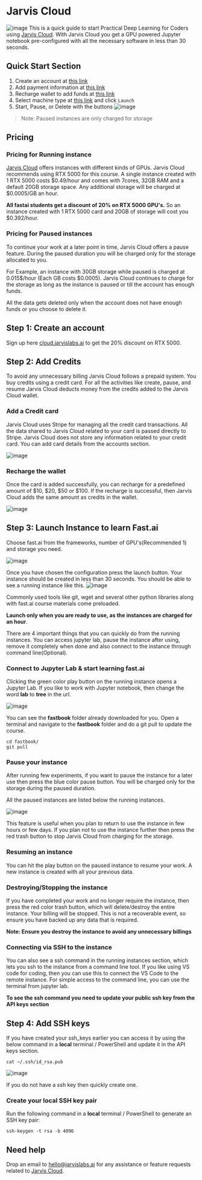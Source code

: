 # Jarvis Cloud

![image](images/jarviscloud/jarvisandfastai.png)
This is a quick guide to start Practical Deep Learning for Coders using [Jarvis Cloud](https://cloud.jarvislabs.ai/?token=fastaiv4). With Jarvis Cloud you get a GPU powered Jupyter notebook pre-configured with all the necessary software in less than 30 seconds.

## Quick Start Section

1. Create an account at [this link](https://cloud.jarvislabs.ai/register)
1. Add payment information at [this link](https://cloud.jarvislabs.ai/account)
1. Recharge wallet to add funds at [this link](https://cloud.jarvislabs.ai/account)
1. Select machine type at [this link](https://cloud.jarvislabs.ai/) and click `Launch`
1. Start, Pause, or Delete with the buttons ![image](images/jarviscloud/actionbutton.png)

> Note: Paused instances are only charged for storage

## Pricing

### Pricing for Running instance

[Jarvis Cloud](https://cloud.jarvislabs.ai/?token=fastaiv4) offers instances with different kinds of GPUs. Jarvis Cloud recommends using RTX 5000 for this course. A single instance created with 1 RTX 5000 costs $0.49/hour and comes with 7cores, 32GB RAM and a default 20GB storage space. Any additional storage will be charged at $0.0005/GB an hour.  

**All fastai students get a discount of 20% on RTX 5000 GPU's.**  So an instance created with 1 RTX 5000 card and 20GB of storage will cost you $0.392/hour.

### Pricing for Paused instances
To continue your work at a later point in time, Jarvis Cloud offers a pause feature. During the paused duration you will be charged only for the storage allocated to you. 

For Example, an instance with 30GB storage while paused is charged at 0.015$/hour (Each GB costs $0.0005). Jarvis Cloud continues to charge for the storage as long as the instance is paused or till the account has enough funds. 

All the data gets deleted only when the account does not have enough funds or you choose to delete it.  

## Step 1: Create an account
Sign up here [cloud.jarvislabs.ai](https://cloud.jarvislabs.ai/?token=fastaiv4) to get the 20% discount on RTX 5000. 

## Step 2: Add Credits
To avoid any unnecessary billing Jarvis Cloud follows a prepaid system. You buy credits using a credit card. For all the activities like create, pause, and resume Jarvis Cloud deducts money from the credits added to the Jarvis Cloud wallet. 

### Add a Credit card 
Jarvis Cloud uses Stripe for managing all the credit card transactions. All the data shared to Jarvis Cloud related to your card is passed directly to Stripe. Jarvis Cloud does not store any information related to your credit card. You can add card details from the accounts section.

![image](images/jarviscloud/creditcard.png)

### Recharge the wallet
Once the card is added successfully, you can recharge for a predefined amount of $10, $20, $50 or $100. If the recharge is successful, then Jarvis Cloud adds the same amount as credits in the wallet.

![image](images/jarviscloud/recharge.png)

## Step 3: Launch Instance to learn Fast.ai

Choose fast.ai from the frameworks, number of GPU's(Recommended 1) and storage you need. 

![image](images/jarviscloud/launchinstance.png)

Once you have chosen the configuration press the launch button. Your instance should be created in less than 30 seconds. You should be able to see a running instance like this. 
![image](images/jarviscloud/runninginstance.png)

Commonly used tools like git, wget and several other python libraries along with fast.ai course materials come preloaded.

**Launch only when you are ready to use, as the instances are charged for an hour**. 

There are 4 important things that you can quickly do from the running instances. You can access jupyter lab, pause the instance after using, remove it completely when done and also connect to the instance through command line(Optional). 

### Connect to Jupyter Lab & start learning fast.ai
Clicking the green color play button on the running instance opens a Jupyter Lab. If you like to work with Jupyter notebook, then change the word **lab** to **tree** in the url. 

![image](images/jarviscloud/jupyter.png)

You can see the **fastbook** folder already downloaded for you. Open a terminal and navigate to the **fastbook** folder and do a git pull to update the course.

```
cd fastbook/
git pull
```

###  Pause your instance
After running few experiments, if you want to pause the instance for a later use then press the blue color pause button. You will be charged only for the storage during the paused duration.

All the paused instances are listed below the running instances.

![image](images/jarviscloud/pausedmachines.png)

This feature is useful when you plan to return to use the instance in few hours or few days. If you plan not to use the instance further then press the red trash button to stop Jarvis Cloud from charging for the storage.

### Resuming an instance
You can hit the play button on the paused instance to resume your work. A new instance is created with all your previous data. 

### Destroying/Stopping the instance
If you have completed your work and no longer require the instance, then press the red color trash button, which will delete/destroy the entire instance. Your billing will be stopped. This is not a recoverable event, so ensure you have backed up any data that is required. 

**Note: Ensure you destroy the instance to avoid any unnecessary billings**

### Connecting via SSH to the instance
You can also see a ssh command in the running instances section, which lets you ssh to the instance from a command line tool. If you like using VS code for coding, then you can use this to connect the VS Code to the remote instance. For simple access to the command line, you can use the terminal from jupyter lab. 

**To see the ssh command you need to update your public ssh key from the API keys section**

## Step 4: Add SSH keys
If you have created your ssh_keys earlier you can access it by using the below command in a **local**  terminal / PowerShell and update it in the API keys section.
```
cat ~/.ssh/id_rsa.pub
```
![image](images/jarviscloud/sshkeys.png)

If you do not have a ssh key then quickly create one. 

### Create your local SSH key pair

Run the following command in a  **local**  terminal / PowerShell to generate an SSH key pair:
```
ssh-keygen -t rsa -b 4096
```

## Need help

Drop an email to hello@jarvislabs.ai for any assistance or feature requests related to [Jarvis Cloud](https://cloud.jarvislabs.ai/?token=fastaiv4). 
